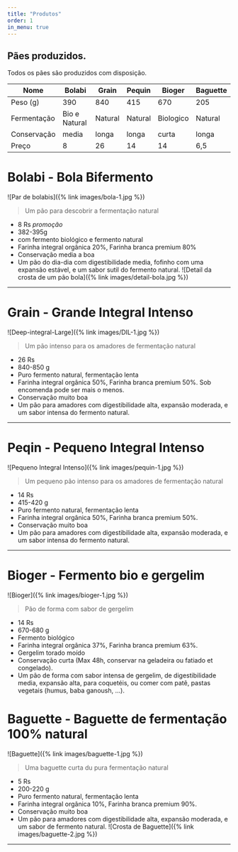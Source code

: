 ```yaml
---
title: "Produtos"
order: 1
in_menu: true
---
```

## Pães produzidos.

Todos os pães são produzidos com disposição. 

| Nome | Bolabi | Grain | Pequin | Bioger | Baguette |
|---|---|---|---|---|---|
| Peso (g) | 390 | 840 | 415 | 670 | 205 |
|    Fermentação | Bio e Natural | Natural | Natural | Biologico | Natural |
|  Conservação | media | longa | longa | curta | longa |
| Preço | 8 | 26 | 14 | 14 | 6,5 |


Bolabi - Bola Bifermento
=================
![Par de bolabis]({% link images/bola-1.jpg %})

> Um pão para descobrir a fermentação natural
- 8 Rs *promoção*
- 382-395g
- com fermento biológico e fermento natural
- Farinha integral orgânica 20%, Farinha branca premium 80%
- Conservação media a boa
- Um pão do dia-dia com digestibilidade media, fofinho com uma expansão estável, e um sabor sutil do fermento natural.
![Detail da crosta de um pão bola]({% link images/detail-bola.jpg %}) 

---

Grain - Grande Integral Intenso
======================
![Deep-integral-Large]({% link images/DIL-1.jpg %})

> Um pão intenso para os amadores de fermentação natural
- 26 Rs
- 840-850 g
- Puro fermento natural, fermentação lenta
- Farinha integral orgânica 50%, Farinha branca premium 50%. Sob encomenda pode ser mais o menos.
- Conservação muito boa
- Um pão para amadores com digestibilidade alta, expansão moderada, e um sabor intensa do fermento natural. 

---

Peqin - Pequeno Integral Intenso
=======================
![Pequeno Integral Intenso]({% link images/pequin-1.jpg %})

> Um pequeno pão intenso para os amadores de fermentação natural
- 14 Rs
- 415-420 g
- Puro fermento natural, fermentação lenta
- Farinha integral orgânica 50%, Farinha branca premium 50%. 
- Conservação muito boa
- Um pão para amadores com digestibilidade alta, expansão moderada, e um sabor intensa do fermento natural. 

---

Bioger - Fermento bio e gergelim
=======================
![Bioger]({% link images/bioger-1.jpg %})
> Pão de forma com sabor de gergelim
- 14 Rs
- 670-680 g
- Fermento biológico
- Farinha integral orgânica 37%, Farinha branca premium 63%. 
- Gergelim torado moído
- Conservação curta (Max 48h, conservar na geladeira ou fatiado et congelado). 
- Um pão de forma com sabor intensa de gergelim, de digestibilidade media, expansão alta, para coquetéis, ou comer com patê, pastas vegetais (humus, baba ganoush, ...). 

Baguette - Baguette de fermentação 100% natural 
=======================
![Baguette]({% link images/baguette-1.jpg %})

> Uma baguette curta du pura fermentação natural 
- 5 Rs
- 200-220 g
- Puro fermento natural, fermentação lenta
- Farinha integral orgânica 10%, Farinha branca premium 90%. 
- Conservação muito boa
- Um pão para amadores com digestibilidade alta, expansão moderada, e um sabor de fermento natural. 
![Crosta de Baguette]({% link images/baguette-2.jpg %})

--- 